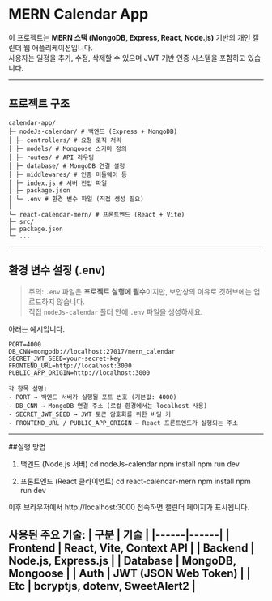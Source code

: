 # MERN Calendar App

이 프로젝트는 **MERN 스택 (MongoDB, Express, React, Node.js)** 기반의 개인 캘린더 웹 애플리케이션입니다.  
사용자는 일정을 추가, 수정, 삭제할 수 있으며 JWT 기반 인증 시스템을 포함하고 있습니다.

---
## 프로젝트 구조
```
calendar-app/
├─ nodeJs-calendar/ # 백엔드 (Express + MongoDB)
│ ├─ controllers/ # 요청 로직 처리
│ ├─ models/ # Mongoose 스키마 정의
│ ├─ routes/ # API 라우팅
│ ├─ database/ # MongoDB 연결 설정
│ ├─ middlewares/ # 인증 미들웨어 등
│ ├─ index.js # 서버 진입 파일
│ ├─ package.json
│ └─ .env # 환경 변수 파일 (직접 생성 필요)
│
└─ react-calendar-mern/ # 프론트엔드 (React + Vite)
├─ src/
├─ package.json
└─ ...
```
---

## 환경 변수 설정 (.env)

> 주의: `.env` 파일은 **프로젝트 실행에 필수**이지만, 보안상의 이유로 깃허브에는 업로드하지 않습니다.  
> 직접 `nodeJs-calendar` 폴더 안에 `.env` 파일을 생성하세요.  

아래는 예시입니다.

```env
PORT=4000
DB_CNN=mongodb://localhost:27017/mern_calendar
SECRET_JWT_SEED=your-secret-key
FRONTEND_URL=http://localhost:3000
PUBLIC_APP_ORIGIN=http://localhost:3000

각 항목 설명:
- PORT → 백엔드 서버가 실행될 포트 번호 (기본값: 4000)
- DB_CNN → MongoDB 연결 주소 (로컬 환경에서는 localhost 사용)
- SECRET_JWT_SEED → JWT 토큰 암호화를 위한 비밀 키
- FRONTEND_URL / PUBLIC_APP_ORIGIN → React 프론트엔드가 실행되는 주소
```

---

##실행 방법
1) 백엔드 (Node.js 서버)
cd nodeJs-calendar
npm install
npm run dev

2) 프론트엔드 (React 클라이언트)
cd react-calendar-mern
npm install
npm run dev

이후 브라우저에서 http://localhost:3000 접속하면 캘린더 페이지가 표시됩니다.

사용된 주요 기술:
| 구분 | 기술 |
|------|------|
| Frontend | React, Vite, Context API |
| Backend | Node.js, Express.js |
| Database | MongoDB, Mongoose |
| Auth | JWT (JSON Web Token) |
| Etc | bcryptjs, dotenv, SweetAlert2 |
---
